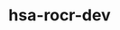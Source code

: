 ---
title: "hsa-rocr-dev"
layout: cache
categories: [package, develop]
meta: {"versions": ["5.4.3", "5.5.1", "5.6.1"], "compilers": ["gcc@=11.1.0", "gcc@=11.3.0", "gcc@=11.4.0"], "oss": ["ubuntu20.04", "ubuntu22.04"], "platforms": ["linux"], "targets": ["x86_64_v3"], "stacks": ["e4s", "gpu-tests", "ml-linux-x86_64-rocm", "root"], "num_specs": 102, "num_specs_by_stack": {"e4s": 48, "root": 102, "gpu-tests": 12, "ml-linux-x86_64-rocm": 43}}
spec_details: [{"hash": "j2uwrhwln7aqw7qp6oxm7pypd6wtidpa", "compiler": "gcc@=11.1.0", "versions": ["5.5.1"], "os": "ubuntu20.04", "platform": "linux", "target": "x86_64_v3", "variants": ["build_system=cmake", "build_type=Release", "generator=make", "+image", "~ipo", "patches=71e6851", "+shared"], "stacks": ["e4s", "root", "gpu-tests"], "size": "-", "tarball": "https://binaries.spack.io/develop/build_cache/linux-ubuntu20.04-x86_64_v3/gcc-11.1.0/hsa-rocr-dev-5.5.1/linux-ubuntu20.04-x86_64_v3-gcc-11.1.0-hsa-rocr-dev-5.5.1-j2uwrhwln7aqw7qp6oxm7pypd6wtidpa.spack"}, {"hash": "mxdwjuxxt725kaoreordqcgakfwy3p72", "compiler": "gcc@=11.1.0", "versions": ["5.5.1"], "os": "ubuntu20.04", "platform": "linux", "target": "x86_64_v3", "variants": ["build_system=cmake", "build_type=Release", "generator=make", "+image", "~ipo", "patches=71e6851", "+shared"], "stacks": ["e4s", "root"], "size": "-", "tarball": "https://binaries.spack.io/develop/build_cache/linux-ubuntu20.04-x86_64_v3/gcc-11.1.0/hsa-rocr-dev-5.5.1/linux-ubuntu20.04-x86_64_v3-gcc-11.1.0-hsa-rocr-dev-5.5.1-mxdwjuxxt725kaoreordqcgakfwy3p72.spack"}, {"hash": "jtk24hezxoptuwl3yvmh337bgcsrnwfj", "compiler": "gcc@=11.1.0", "versions": ["5.6.1"], "os": "ubuntu20.04", "platform": "linux", "target": "x86_64_v3", "variants": ["build_system=cmake", "build_type=Release", "generator=make", "+image", "~ipo", "+shared"], "stacks": ["root", "gpu-tests"], "size": "-", "tarball": "https://binaries.spack.io/develop/build_cache/linux-ubuntu20.04-x86_64_v3/gcc-11.1.0/hsa-rocr-dev-5.6.1/linux-ubuntu20.04-x86_64_v3-gcc-11.1.0-hsa-rocr-dev-5.6.1-jtk24hezxoptuwl3yvmh337bgcsrnwfj.spack"}, {"hash": "2afn3inruolhcpdc76j4sjxaax2wx6pc", "compiler": "gcc@=11.1.0", "versions": ["5.6.1"], "os": "ubuntu20.04", "platform": "linux", "target": "x86_64_v3", "variants": ["build_system=cmake", "build_type=Release", "generator=make", "+image", "~ipo", "+shared"], "stacks": ["root", "gpu-tests"], "size": "-", "tarball": "https://binaries.spack.io/develop/build_cache/linux-ubuntu20.04-x86_64_v3/gcc-11.1.0/hsa-rocr-dev-5.6.1/linux-ubuntu20.04-x86_64_v3-gcc-11.1.0-hsa-rocr-dev-5.6.1-2afn3inruolhcpdc76j4sjxaax2wx6pc.spack"}, {"hash": "2ezc537chg7izfnhbyewylvmi6lec7x3", "compiler": "gcc@=11.1.0", "versions": ["5.6.1"], "os": "ubuntu20.04", "platform": "linux", "target": "x86_64_v3", "variants": ["build_system=cmake", "build_type=Release", "generator=make", "+image", "~ipo", "+shared"], "stacks": ["root", "gpu-tests"], "size": "-", "tarball": "https://binaries.spack.io/develop/build_cache/linux-ubuntu20.04-x86_64_v3/gcc-11.1.0/hsa-rocr-dev-5.6.1/linux-ubuntu20.04-x86_64_v3-gcc-11.1.0-hsa-rocr-dev-5.6.1-2ezc537chg7izfnhbyewylvmi6lec7x3.spack"}, {"hash": "xsvjju4q4dirysymijm6lw5m5wrztun4", "compiler": "gcc@=11.1.0", "versions": ["5.6.1"], "os": "ubuntu20.04", "platform": "linux", "target": "x86_64_v3", "variants": ["build_system=cmake", "build_type=Release", "generator=make", "+image", "~ipo", "+shared"], "stacks": ["root", "gpu-tests"], "size": "-", "tarball": "https://binaries.spack.io/develop/build_cache/linux-ubuntu20.04-x86_64_v3/gcc-11.1.0/hsa-rocr-dev-5.6.1/linux-ubuntu20.04-x86_64_v3-gcc-11.1.0-hsa-rocr-dev-5.6.1-xsvjju4q4dirysymijm6lw5m5wrztun4.spack"}, {"hash": "ywfahvzs3ah453pywelxxjjbxtfvvcgq", "compiler": "gcc@=11.1.0", "versions": ["5.6.1"], "os": "ubuntu20.04", "platform": "linux", "target": "x86_64_v3", "variants": ["build_system=cmake", "build_type=Release", "generator=make", "+image", "~ipo", "patches=9267179", "+shared"], "stacks": ["root", "gpu-tests"], "size": "-", "tarball": "https://binaries.spack.io/develop/build_cache/linux-ubuntu20.04-x86_64_v3/gcc-11.1.0/hsa-rocr-dev-5.6.1/linux-ubuntu20.04-x86_64_v3-gcc-11.1.0-hsa-rocr-dev-5.6.1-ywfahvzs3ah453pywelxxjjbxtfvvcgq.spack"}, {"hash": "75rhl7lyhxblq7cme36jbkb63m5tl3ew", "compiler": "gcc@=11.1.0", "versions": ["5.6.1"], "os": "ubuntu20.04", "platform": "linux", "target": "x86_64_v3", "variants": ["build_system=cmake", "build_type=Release", "generator=make", "+image", "~ipo", "+shared"], "stacks": ["root", "gpu-tests"], "size": "-", "tarball": "https://binaries.spack.io/develop/build_cache/linux-ubuntu20.04-x86_64_v3/gcc-11.1.0/hsa-rocr-dev-5.6.1/linux-ubuntu20.04-x86_64_v3-gcc-11.1.0-hsa-rocr-dev-5.6.1-75rhl7lyhxblq7cme36jbkb63m5tl3ew.spack"}, {"hash": "zyxqkotbvo32wjnlreqehsq76njk27we", "compiler": "gcc@=11.1.0", "versions": ["5.4.3"], "os": "ubuntu20.04", "platform": "linux", "target": "x86_64_v3", "variants": ["build_system=cmake", "build_type=Release", "generator=make", "+image", "~ipo", "patches=71e6851", "+shared"], "stacks": ["e4s", "root"], "size": "-", "tarball": "https://binaries.spack.io/develop/build_cache/linux-ubuntu20.04-x86_64_v3/gcc-11.1.0/hsa-rocr-dev-5.4.3/linux-ubuntu20.04-x86_64_v3-gcc-11.1.0-hsa-rocr-dev-5.4.3-zyxqkotbvo32wjnlreqehsq76njk27we.spack"}, {"hash": "uqilkoxrhxn6r67qzlt4jqkquorebuyl", "compiler": "gcc@=11.1.0", "versions": ["5.6.1"], "os": "ubuntu20.04", "platform": "linux", "target": "x86_64_v3", "variants": ["build_system=cmake", "build_type=Release", "generator=make", "+image", "~ipo", "+shared"], "stacks": ["root", "gpu-tests"], "size": "-", "tarball": "https://binaries.spack.io/develop/build_cache/linux-ubuntu20.04-x86_64_v3/gcc-11.1.0/hsa-rocr-dev-5.6.1/linux-ubuntu20.04-x86_64_v3-gcc-11.1.0-hsa-rocr-dev-5.6.1-uqilkoxrhxn6r67qzlt4jqkquorebuyl.spack"}, {"hash": "5egqrwsegf2o3l44xcru6ivzon2kxhyj", "compiler": "gcc@=11.1.0", "versions": ["5.6.1"], "os": "ubuntu20.04", "platform": "linux", "target": "x86_64_v3", "variants": ["build_system=cmake", "build_type=Release", "generator=make", "+image", "~ipo", "+shared"], "stacks": ["root", "gpu-tests"], "size": "-", "tarball": "https://binaries.spack.io/develop/build_cache/linux-ubuntu20.04-x86_64_v3/gcc-11.1.0/hsa-rocr-dev-5.6.1/linux-ubuntu20.04-x86_64_v3-gcc-11.1.0-hsa-rocr-dev-5.6.1-5egqrwsegf2o3l44xcru6ivzon2kxhyj.spack"}, {"hash": "ict7zznnzjxnaxtgwt64hbzjlbhya56p", "compiler": "gcc@=11.1.0", "versions": ["5.6.1"], "os": "ubuntu20.04", "platform": "linux", "target": "x86_64_v3", "variants": ["build_system=cmake", "build_type=Release", "generator=make", "+image", "~ipo", "patches=9267179", "+shared"], "stacks": ["root", "gpu-tests"], "size": "-", "tarball": "https://binaries.spack.io/develop/build_cache/linux-ubuntu20.04-x86_64_v3/gcc-11.1.0/hsa-rocr-dev-5.6.1/linux-ubuntu20.04-x86_64_v3-gcc-11.1.0-hsa-rocr-dev-5.6.1-ict7zznnzjxnaxtgwt64hbzjlbhya56p.spack"}, {"hash": "f7daxhmoujryjwgzchvwb2cma77kldki", "compiler": "gcc@=11.1.0", "versions": ["5.6.1"], "os": "ubuntu20.04", "platform": "linux", "target": "x86_64_v3", "variants": ["build_system=cmake", "build_type=Release", "generator=make", "+image", "~ipo", "+shared"], "stacks": ["root", "gpu-tests"], "size": "-", "tarball": "https://binaries.spack.io/develop/build_cache/linux-ubuntu20.04-x86_64_v3/gcc-11.1.0/hsa-rocr-dev-5.6.1/linux-ubuntu20.04-x86_64_v3-gcc-11.1.0-hsa-rocr-dev-5.6.1-f7daxhmoujryjwgzchvwb2cma77kldki.spack"}, {"hash": "hxmyminfsuawazpbftuog7gmwr32iaea", "compiler": "gcc@=11.1.0", "versions": ["5.6.1"], "os": "ubuntu20.04", "platform": "linux", "target": "x86_64_v3", "variants": ["build_system=cmake", "build_type=Release", "generator=make", "+image", "~ipo", "patches=9267179", "+shared"], "stacks": ["root", "gpu-tests"], "size": "-", "tarball": "https://binaries.spack.io/develop/build_cache/linux-ubuntu20.04-x86_64_v3/gcc-11.1.0/hsa-rocr-dev-5.6.1/linux-ubuntu20.04-x86_64_v3-gcc-11.1.0-hsa-rocr-dev-5.6.1-hxmyminfsuawazpbftuog7gmwr32iaea.spack"}, {"hash": "k25jua7rnefiot6zjergtgckywg2zf4y", "compiler": "gcc@=11.4.0", "versions": ["5.6.1"], "os": "ubuntu20.04", "platform": "linux", "target": "x86_64_v3", "variants": ["build_system=cmake", "build_type=Release", "generator=make", "+image", "~ipo", "patches=9267179", "+shared"], "stacks": ["e4s", "root"], "size": "-", "tarball": "https://binaries.spack.io/develop/build_cache/linux-ubuntu20.04-x86_64_v3/gcc-11.4.0/hsa-rocr-dev-5.6.1/linux-ubuntu20.04-x86_64_v3-gcc-11.4.0-hsa-rocr-dev-5.6.1-k25jua7rnefiot6zjergtgckywg2zf4y.spack"}, {"hash": "7kgnwffjba52y4ybuqexfh3gwstk4qh2", "compiler": "gcc@=11.4.0", "versions": ["5.6.1"], "os": "ubuntu20.04", "platform": "linux", "target": "x86_64_v3", "variants": ["build_system=cmake", "build_type=Release", "generator=make", "+image", "~ipo", "+shared"], "stacks": ["e4s", "root"], "size": "-", "tarball": "https://binaries.spack.io/develop/build_cache/linux-ubuntu20.04-x86_64_v3/gcc-11.4.0/hsa-rocr-dev-5.6.1/linux-ubuntu20.04-x86_64_v3-gcc-11.4.0-hsa-rocr-dev-5.6.1-7kgnwffjba52y4ybuqexfh3gwstk4qh2.spack"}, {"hash": "letz5c7htpe5qhsdzlrmwtb55xf3utzq", "compiler": "gcc@=11.4.0", "versions": ["5.6.1"], "os": "ubuntu20.04", "platform": "linux", "target": "x86_64_v3", "variants": ["build_system=cmake", "build_type=Release", "generator=make", "+image", "~ipo", "patches=9267179", "+shared"], "stacks": ["e4s", "root"], "size": "-", "tarball": "https://binaries.spack.io/develop/build_cache/linux-ubuntu20.04-x86_64_v3/gcc-11.4.0/hsa-rocr-dev-5.6.1/linux-ubuntu20.04-x86_64_v3-gcc-11.4.0-hsa-rocr-dev-5.6.1-letz5c7htpe5qhsdzlrmwtb55xf3utzq.spack"}, {"hash": "55eslajbakoaw5muo2bjj6bbtvnngz3j", "compiler": "gcc@=11.4.0", "versions": ["5.6.1"], "os": "ubuntu20.04", "platform": "linux", "target": "x86_64_v3", "variants": ["build_system=cmake", "build_type=Release", "generator=make", "+image", "~ipo", "+shared"], "stacks": ["e4s", "root"], "size": "-", "tarball": "https://binaries.spack.io/develop/build_cache/linux-ubuntu20.04-x86_64_v3/gcc-11.4.0/hsa-rocr-dev-5.6.1/linux-ubuntu20.04-x86_64_v3-gcc-11.4.0-hsa-rocr-dev-5.6.1-55eslajbakoaw5muo2bjj6bbtvnngz3j.spack"}, {"hash": "kcyxysddzozarrmdpjwqsfsbdoe2nqcm", "compiler": "gcc@=11.4.0", "versions": ["5.6.1"], "os": "ubuntu20.04", "platform": "linux", "target": "x86_64_v3", "variants": ["build_system=cmake", "build_type=Release", "generator=make", "+image", "~ipo", "patches=9267179", "+shared"], "stacks": ["e4s", "root"], "size": "-", "tarball": "https://binaries.spack.io/develop/build_cache/linux-ubuntu20.04-x86_64_v3/gcc-11.4.0/hsa-rocr-dev-5.6.1/linux-ubuntu20.04-x86_64_v3-gcc-11.4.0-hsa-rocr-dev-5.6.1-kcyxysddzozarrmdpjwqsfsbdoe2nqcm.spack"}, {"hash": "fgky5gannp53fgru3pob4nrvxjilchqz", "compiler": "gcc@=11.4.0", "versions": ["5.6.1"], "os": "ubuntu20.04", "platform": "linux", "target": "x86_64_v3", "variants": ["build_system=cmake", "build_type=Release", "generator=make", "+image", "~ipo", "+shared"], "stacks": ["e4s", "root"], "size": "-", "tarball": "https://binaries.spack.io/develop/build_cache/linux-ubuntu20.04-x86_64_v3/gcc-11.4.0/hsa-rocr-dev-5.6.1/linux-ubuntu20.04-x86_64_v3-gcc-11.4.0-hsa-rocr-dev-5.6.1-fgky5gannp53fgru3pob4nrvxjilchqz.spack"}, {"hash": "pjbedw5npxlc4si6b6jr2n2ifqzmfbef", "compiler": "gcc@=11.4.0", "versions": ["5.6.1"], "os": "ubuntu20.04", "platform": "linux", "target": "x86_64_v3", "variants": ["build_system=cmake", "build_type=Release", "generator=make", "+image", "~ipo", "+shared"], "stacks": ["e4s", "root"], "size": "-", "tarball": "https://binaries.spack.io/develop/build_cache/linux-ubuntu20.04-x86_64_v3/gcc-11.4.0/hsa-rocr-dev-5.6.1/linux-ubuntu20.04-x86_64_v3-gcc-11.4.0-hsa-rocr-dev-5.6.1-pjbedw5npxlc4si6b6jr2n2ifqzmfbef.spack"}, {"hash": "4flh5lhssyi7hzwhjmjsyhcqbkfahch2", "compiler": "gcc@=11.4.0", "versions": ["5.6.1"], "os": "ubuntu20.04", "platform": "linux", "target": "x86_64_v3", "variants": ["build_system=cmake", "build_type=Release", "generator=make", "+image", "~ipo", "+shared"], "stacks": ["e4s", "root"], "size": "-", "tarball": "https://binaries.spack.io/develop/build_cache/linux-ubuntu20.04-x86_64_v3/gcc-11.4.0/hsa-rocr-dev-5.6.1/linux-ubuntu20.04-x86_64_v3-gcc-11.4.0-hsa-rocr-dev-5.6.1-4flh5lhssyi7hzwhjmjsyhcqbkfahch2.spack"}, {"hash": "zdkxnpsfsbtby65kkuwuqit6ghzrfgyl", "compiler": "gcc@=11.4.0", "versions": ["5.6.1"], "os": "ubuntu20.04", "platform": "linux", "target": "x86_64_v3", "variants": ["build_system=cmake", "build_type=Release", "generator=make", "+image", "~ipo", "+shared"], "stacks": ["e4s", "root"], "size": "-", "tarball": "https://binaries.spack.io/develop/build_cache/linux-ubuntu20.04-x86_64_v3/gcc-11.4.0/hsa-rocr-dev-5.6.1/linux-ubuntu20.04-x86_64_v3-gcc-11.4.0-hsa-rocr-dev-5.6.1-zdkxnpsfsbtby65kkuwuqit6ghzrfgyl.spack"}, {"hash": "xlk3he2wjgi2p47yy7ktmlzdshtjg7e2", "compiler": "gcc@=11.4.0", "versions": ["5.6.1"], "os": "ubuntu20.04", "platform": "linux", "target": "x86_64_v3", "variants": ["build_system=cmake", "build_type=Release", "generator=make", "+image", "~ipo", "+shared"], "stacks": ["e4s", "root"], "size": "-", "tarball": "https://binaries.spack.io/develop/build_cache/linux-ubuntu20.04-x86_64_v3/gcc-11.4.0/hsa-rocr-dev-5.6.1/linux-ubuntu20.04-x86_64_v3-gcc-11.4.0-hsa-rocr-dev-5.6.1-xlk3he2wjgi2p47yy7ktmlzdshtjg7e2.spack"}, {"hash": "2gjozxnp4iqbwtuctnhsptm5trfoxafl", "compiler": "gcc@=11.4.0", "versions": ["5.6.1"], "os": "ubuntu20.04", "platform": "linux", "target": "x86_64_v3", "variants": ["build_system=cmake", "build_type=Release", "generator=make", "+image", "~ipo", "+shared"], "stacks": ["e4s", "root"], "size": "-", "tarball": "https://binaries.spack.io/develop/build_cache/linux-ubuntu20.04-x86_64_v3/gcc-11.4.0/hsa-rocr-dev-5.6.1/linux-ubuntu20.04-x86_64_v3-gcc-11.4.0-hsa-rocr-dev-5.6.1-2gjozxnp4iqbwtuctnhsptm5trfoxafl.spack"}, {"hash": "jg5jldffpai23uyzpoxlyifqqnmzlxui", "compiler": "gcc@=11.4.0", "versions": ["5.6.1"], "os": "ubuntu20.04", "platform": "linux", "target": "x86_64_v3", "variants": ["build_system=cmake", "build_type=Release", "generator=make", "+image", "~ipo", "patches=9267179", "+shared"], "stacks": ["e4s", "root"], "size": "-", "tarball": "https://binaries.spack.io/develop/build_cache/linux-ubuntu20.04-x86_64_v3/gcc-11.4.0/hsa-rocr-dev-5.6.1/linux-ubuntu20.04-x86_64_v3-gcc-11.4.0-hsa-rocr-dev-5.6.1-jg5jldffpai23uyzpoxlyifqqnmzlxui.spack"}, {"hash": "jrj7hj6wbeo74gofcruacf3jng5peh2w", "compiler": "gcc@=11.4.0", "versions": ["5.6.1"], "os": "ubuntu20.04", "platform": "linux", "target": "x86_64_v3", "variants": ["build_system=cmake", "build_type=Release", "generator=make", "+image", "~ipo", "+shared"], "stacks": ["e4s", "root"], "size": "-", "tarball": "https://binaries.spack.io/develop/build_cache/linux-ubuntu20.04-x86_64_v3/gcc-11.4.0/hsa-rocr-dev-5.6.1/linux-ubuntu20.04-x86_64_v3-gcc-11.4.0-hsa-rocr-dev-5.6.1-jrj7hj6wbeo74gofcruacf3jng5peh2w.spack"}, {"hash": "wxe4z3emlxibaejoxdlvjkuxocymdznu", "compiler": "gcc@=11.4.0", "versions": ["5.6.1"], "os": "ubuntu20.04", "platform": "linux", "target": "x86_64_v3", "variants": ["build_system=cmake", "build_type=Release", "generator=make", "+image", "~ipo", "+shared"], "stacks": ["e4s", "root"], "size": "-", "tarball": "https://binaries.spack.io/develop/build_cache/linux-ubuntu20.04-x86_64_v3/gcc-11.4.0/hsa-rocr-dev-5.6.1/linux-ubuntu20.04-x86_64_v3-gcc-11.4.0-hsa-rocr-dev-5.6.1-wxe4z3emlxibaejoxdlvjkuxocymdznu.spack"}, {"hash": "rnke2jns2dvcz5rye5bv4wotydhovp5m", "compiler": "gcc@=11.4.0", "versions": ["5.6.1"], "os": "ubuntu20.04", "platform": "linux", "target": "x86_64_v3", "variants": ["build_system=cmake", "build_type=Release", "generator=make", "+image", "~ipo", "+shared"], "stacks": ["e4s", "root"], "size": "-", "tarball": "https://binaries.spack.io/develop/build_cache/linux-ubuntu20.04-x86_64_v3/gcc-11.4.0/hsa-rocr-dev-5.6.1/linux-ubuntu20.04-x86_64_v3-gcc-11.4.0-hsa-rocr-dev-5.6.1-rnke2jns2dvcz5rye5bv4wotydhovp5m.spack"}, {"hash": "wdtuyikga7apk2y6qnxdekwxhsfsoqpd", "compiler": "gcc@=11.4.0", "versions": ["5.6.1"], "os": "ubuntu20.04", "platform": "linux", "target": "x86_64_v3", "variants": ["build_system=cmake", "build_type=Release", "generator=make", "+image", "~ipo", "+shared"], "stacks": ["e4s", "root"], "size": "-", "tarball": "https://binaries.spack.io/develop/build_cache/linux-ubuntu20.04-x86_64_v3/gcc-11.4.0/hsa-rocr-dev-5.6.1/linux-ubuntu20.04-x86_64_v3-gcc-11.4.0-hsa-rocr-dev-5.6.1-wdtuyikga7apk2y6qnxdekwxhsfsoqpd.spack"}, {"hash": "i35p6wsqoj3uixfko2xbnekwehwn5hf7", "compiler": "gcc@=11.4.0", "versions": ["5.6.1"], "os": "ubuntu20.04", "platform": "linux", "target": "x86_64_v3", "variants": ["build_system=cmake", "build_type=Release", "generator=make", "+image", "~ipo", "patches=9267179", "+shared"], "stacks": ["e4s", "root"], "size": "-", "tarball": "https://binaries.spack.io/develop/build_cache/linux-ubuntu20.04-x86_64_v3/gcc-11.4.0/hsa-rocr-dev-5.6.1/linux-ubuntu20.04-x86_64_v3-gcc-11.4.0-hsa-rocr-dev-5.6.1-i35p6wsqoj3uixfko2xbnekwehwn5hf7.spack"}, {"hash": "fx3w6kazfeova4gglwrqwng3qgifm2ws", "compiler": "gcc@=11.4.0", "versions": ["5.6.1"], "os": "ubuntu20.04", "platform": "linux", "target": "x86_64_v3", "variants": ["build_system=cmake", "build_type=Release", "generator=make", "+image", "~ipo", "+shared"], "stacks": ["e4s", "root"], "size": "-", "tarball": "https://binaries.spack.io/develop/build_cache/linux-ubuntu20.04-x86_64_v3/gcc-11.4.0/hsa-rocr-dev-5.6.1/linux-ubuntu20.04-x86_64_v3-gcc-11.4.0-hsa-rocr-dev-5.6.1-fx3w6kazfeova4gglwrqwng3qgifm2ws.spack"}, {"hash": "tcjitxpygpayetkhk62ow6jvaoii5g7b", "compiler": "gcc@=11.4.0", "versions": ["5.6.1"], "os": "ubuntu20.04", "platform": "linux", "target": "x86_64_v3", "variants": ["build_system=cmake", "build_type=Release", "generator=make", "+image", "~ipo", "+shared"], "stacks": ["e4s", "root"], "size": "-", "tarball": "https://binaries.spack.io/develop/build_cache/linux-ubuntu20.04-x86_64_v3/gcc-11.4.0/hsa-rocr-dev-5.6.1/linux-ubuntu20.04-x86_64_v3-gcc-11.4.0-hsa-rocr-dev-5.6.1-tcjitxpygpayetkhk62ow6jvaoii5g7b.spack"}, {"hash": "dacw7fbwyz7r4ial3pf4prgi3zcvalhg", "compiler": "gcc@=11.4.0", "versions": ["5.6.1"], "os": "ubuntu20.04", "platform": "linux", "target": "x86_64_v3", "variants": ["build_system=cmake", "build_type=Release", "generator=make", "+image", "~ipo", "patches=9267179", "+shared"], "stacks": ["e4s", "root"], "size": "-", "tarball": "https://binaries.spack.io/develop/build_cache/linux-ubuntu20.04-x86_64_v3/gcc-11.4.0/hsa-rocr-dev-5.6.1/linux-ubuntu20.04-x86_64_v3-gcc-11.4.0-hsa-rocr-dev-5.6.1-dacw7fbwyz7r4ial3pf4prgi3zcvalhg.spack"}, {"hash": "nzxzfgukellryzumriyck7omqfu6p5ng", "compiler": "gcc@=11.4.0", "versions": ["5.6.1"], "os": "ubuntu20.04", "platform": "linux", "target": "x86_64_v3", "variants": ["build_system=cmake", "build_type=Release", "generator=make", "+image", "~ipo", "+shared"], "stacks": ["e4s", "root"], "size": "-", "tarball": "https://binaries.spack.io/develop/build_cache/linux-ubuntu20.04-x86_64_v3/gcc-11.4.0/hsa-rocr-dev-5.6.1/linux-ubuntu20.04-x86_64_v3-gcc-11.4.0-hsa-rocr-dev-5.6.1-nzxzfgukellryzumriyck7omqfu6p5ng.spack"}, {"hash": "uxnnt3flo2sgxnhygua7algqgqq4klcg", "compiler": "gcc@=11.4.0", "versions": ["5.6.1"], "os": "ubuntu20.04", "platform": "linux", "target": "x86_64_v3", "variants": ["build_system=cmake", "build_type=Release", "generator=make", "+image", "~ipo", "+shared"], "stacks": ["e4s", "root"], "size": "-", "tarball": "https://binaries.spack.io/develop/build_cache/linux-ubuntu20.04-x86_64_v3/gcc-11.4.0/hsa-rocr-dev-5.6.1/linux-ubuntu20.04-x86_64_v3-gcc-11.4.0-hsa-rocr-dev-5.6.1-uxnnt3flo2sgxnhygua7algqgqq4klcg.spack"}, {"hash": "yiphwerbm22r7csv65qg2yflmfgbgp4x", "compiler": "gcc@=11.4.0", "versions": ["5.4.3"], "os": "ubuntu20.04", "platform": "linux", "target": "x86_64_v3", "variants": ["build_system=cmake", "build_type=Release", "generator=make", "+image", "~ipo", "patches=71e6851", "+shared"], "stacks": ["e4s", "root"], "size": "-", "tarball": "https://binaries.spack.io/develop/build_cache/linux-ubuntu20.04-x86_64_v3/gcc-11.4.0/hsa-rocr-dev-5.4.3/linux-ubuntu20.04-x86_64_v3-gcc-11.4.0-hsa-rocr-dev-5.4.3-yiphwerbm22r7csv65qg2yflmfgbgp4x.spack"}, {"hash": "bbe74bm6nygapkovzat37zhymyi4nnw7", "compiler": "gcc@=11.4.0", "versions": ["5.4.3"], "os": "ubuntu20.04", "platform": "linux", "target": "x86_64_v3", "variants": ["build_system=cmake", "build_type=Release", "generator=make", "+image", "~ipo", "patches=71e6851", "+shared"], "stacks": ["e4s", "root"], "size": "-", "tarball": "https://binaries.spack.io/develop/build_cache/linux-ubuntu20.04-x86_64_v3/gcc-11.4.0/hsa-rocr-dev-5.4.3/linux-ubuntu20.04-x86_64_v3-gcc-11.4.0-hsa-rocr-dev-5.4.3-bbe74bm6nygapkovzat37zhymyi4nnw7.spack"}, {"hash": "njaqgiscnkntkdpzolhghrc3llvp7dyh", "compiler": "gcc@=11.4.0", "versions": ["5.4.3"], "os": "ubuntu20.04", "platform": "linux", "target": "x86_64_v3", "variants": ["build_system=cmake", "build_type=Release", "generator=make", "+image", "~ipo", "patches=9267179", "+shared"], "stacks": ["e4s", "root"], "size": "-", "tarball": "https://binaries.spack.io/develop/build_cache/linux-ubuntu20.04-x86_64_v3/gcc-11.4.0/hsa-rocr-dev-5.4.3/linux-ubuntu20.04-x86_64_v3-gcc-11.4.0-hsa-rocr-dev-5.4.3-njaqgiscnkntkdpzolhghrc3llvp7dyh.spack"}, {"hash": "ekdo53oznrxzstnjl3ztilokszn22l5s", "compiler": "gcc@=11.4.0", "versions": ["5.4.3"], "os": "ubuntu20.04", "platform": "linux", "target": "x86_64_v3", "variants": ["build_system=cmake", "build_type=Release", "generator=make", "+image", "~ipo", "patches=71e6851", "+shared"], "stacks": ["e4s", "root"], "size": "-", "tarball": "https://binaries.spack.io/develop/build_cache/linux-ubuntu20.04-x86_64_v3/gcc-11.4.0/hsa-rocr-dev-5.4.3/linux-ubuntu20.04-x86_64_v3-gcc-11.4.0-hsa-rocr-dev-5.4.3-ekdo53oznrxzstnjl3ztilokszn22l5s.spack"}, {"hash": "wqvcqt25zm3l5cm4u2jivbdp62ddkrgg", "compiler": "gcc@=11.4.0", "versions": ["5.4.3"], "os": "ubuntu20.04", "platform": "linux", "target": "x86_64_v3", "variants": ["build_system=cmake", "build_type=Release", "generator=make", "+image", "~ipo", "patches=71e6851", "+shared"], "stacks": ["e4s", "root"], "size": "-", "tarball": "https://binaries.spack.io/develop/build_cache/linux-ubuntu20.04-x86_64_v3/gcc-11.4.0/hsa-rocr-dev-5.4.3/linux-ubuntu20.04-x86_64_v3-gcc-11.4.0-hsa-rocr-dev-5.4.3-wqvcqt25zm3l5cm4u2jivbdp62ddkrgg.spack"}, {"hash": "nvaeeq3qre7irowsb5rgmvt2xvjabitg", "compiler": "gcc@=11.4.0", "versions": ["5.4.3"], "os": "ubuntu20.04", "platform": "linux", "target": "x86_64_v3", "variants": ["build_system=cmake", "build_type=Release", "generator=make", "+image", "~ipo", "patches=71e6851", "+shared"], "stacks": ["e4s", "root"], "size": "-", "tarball": "https://binaries.spack.io/develop/build_cache/linux-ubuntu20.04-x86_64_v3/gcc-11.4.0/hsa-rocr-dev-5.4.3/linux-ubuntu20.04-x86_64_v3-gcc-11.4.0-hsa-rocr-dev-5.4.3-nvaeeq3qre7irowsb5rgmvt2xvjabitg.spack"}, {"hash": "h2gzmjgqwow6mta5wrsghu5cyugtciom", "compiler": "gcc@=11.4.0", "versions": ["5.4.3"], "os": "ubuntu20.04", "platform": "linux", "target": "x86_64_v3", "variants": ["build_system=cmake", "build_type=Release", "generator=make", "+image", "~ipo", "patches=9267179", "+shared"], "stacks": ["e4s", "root"], "size": "-", "tarball": "https://binaries.spack.io/develop/build_cache/linux-ubuntu20.04-x86_64_v3/gcc-11.4.0/hsa-rocr-dev-5.4.3/linux-ubuntu20.04-x86_64_v3-gcc-11.4.0-hsa-rocr-dev-5.4.3-h2gzmjgqwow6mta5wrsghu5cyugtciom.spack"}, {"hash": "y3n4fpbxdfcphs7yva6wjwkqnwbvyyyp", "compiler": "gcc@=11.4.0", "versions": ["5.4.3"], "os": "ubuntu20.04", "platform": "linux", "target": "x86_64_v3", "variants": ["build_system=cmake", "build_type=Release", "generator=make", "+image", "~ipo", "patches=71e6851", "+shared"], "stacks": ["e4s", "root"], "size": "-", "tarball": "https://binaries.spack.io/develop/build_cache/linux-ubuntu20.04-x86_64_v3/gcc-11.4.0/hsa-rocr-dev-5.4.3/linux-ubuntu20.04-x86_64_v3-gcc-11.4.0-hsa-rocr-dev-5.4.3-y3n4fpbxdfcphs7yva6wjwkqnwbvyyyp.spack"}, {"hash": "6ysbyqtcdpmhngedgagbccowovwffydx", "compiler": "gcc@=11.4.0", "versions": ["5.4.3"], "os": "ubuntu20.04", "platform": "linux", "target": "x86_64_v3", "variants": ["build_system=cmake", "build_type=Release", "generator=make", "+image", "~ipo", "patches=71e6851", "+shared"], "stacks": ["e4s", "root"], "size": "-", "tarball": "https://binaries.spack.io/develop/build_cache/linux-ubuntu20.04-x86_64_v3/gcc-11.4.0/hsa-rocr-dev-5.4.3/linux-ubuntu20.04-x86_64_v3-gcc-11.4.0-hsa-rocr-dev-5.4.3-6ysbyqtcdpmhngedgagbccowovwffydx.spack"}, {"hash": "vp7adadxjcbw4xc4bwuer7gei6m7osop", "compiler": "gcc@=11.4.0", "versions": ["5.5.1"], "os": "ubuntu20.04", "platform": "linux", "target": "x86_64_v3", "variants": ["build_system=cmake", "build_type=Release", "generator=make", "+image", "~ipo", "patches=71e6851", "+shared"], "stacks": ["e4s", "root"], "size": "-", "tarball": "https://binaries.spack.io/develop/build_cache/linux-ubuntu20.04-x86_64_v3/gcc-11.4.0/hsa-rocr-dev-5.5.1/linux-ubuntu20.04-x86_64_v3-gcc-11.4.0-hsa-rocr-dev-5.5.1-vp7adadxjcbw4xc4bwuer7gei6m7osop.spack"}, {"hash": "y4ubzzrnywvuvwzhxdljwbw64dihych6", "compiler": "gcc@=11.4.0", "versions": ["5.4.3"], "os": "ubuntu20.04", "platform": "linux", "target": "x86_64_v3", "variants": ["build_system=cmake", "build_type=Release", "generator=make", "+image", "~ipo", "patches=9267179", "+shared"], "stacks": ["e4s", "root"], "size": "-", "tarball": "https://binaries.spack.io/develop/build_cache/linux-ubuntu20.04-x86_64_v3/gcc-11.4.0/hsa-rocr-dev-5.4.3/linux-ubuntu20.04-x86_64_v3-gcc-11.4.0-hsa-rocr-dev-5.4.3-y4ubzzrnywvuvwzhxdljwbw64dihych6.spack"}, {"hash": "gyu6jpfbmc7da6zmgcymijtxrv3gtfct", "compiler": "gcc@=11.4.0", "versions": ["5.4.3"], "os": "ubuntu20.04", "platform": "linux", "target": "x86_64_v3", "variants": ["build_system=cmake", "build_type=Release", "generator=make", "+image", "~ipo", "patches=71e6851", "+shared"], "stacks": ["e4s", "root"], "size": "-", "tarball": "https://binaries.spack.io/develop/build_cache/linux-ubuntu20.04-x86_64_v3/gcc-11.4.0/hsa-rocr-dev-5.4.3/linux-ubuntu20.04-x86_64_v3-gcc-11.4.0-hsa-rocr-dev-5.4.3-gyu6jpfbmc7da6zmgcymijtxrv3gtfct.spack"}, {"hash": "2tle3espjjsdiy4nhv2menpwbmow3tfw", "compiler": "gcc@=11.4.0", "versions": ["5.5.1"], "os": "ubuntu20.04", "platform": "linux", "target": "x86_64_v3", "variants": ["build_system=cmake", "build_type=Release", "generator=make", "+image", "~ipo", "patches=71e6851", "+shared"], "stacks": ["e4s", "root"], "size": "-", "tarball": "https://binaries.spack.io/develop/build_cache/linux-ubuntu20.04-x86_64_v3/gcc-11.4.0/hsa-rocr-dev-5.5.1/linux-ubuntu20.04-x86_64_v3-gcc-11.4.0-hsa-rocr-dev-5.5.1-2tle3espjjsdiy4nhv2menpwbmow3tfw.spack"}, {"hash": "jnmva4acstyvpc3iuvh4gvqkfxqkm6df", "compiler": "gcc@=11.4.0", "versions": ["5.5.1"], "os": "ubuntu20.04", "platform": "linux", "target": "x86_64_v3", "variants": ["build_system=cmake", "build_type=Release", "generator=make", "+image", "~ipo", "patches=9267179", "+shared"], "stacks": ["e4s", "root"], "size": "-", "tarball": "https://binaries.spack.io/develop/build_cache/linux-ubuntu20.04-x86_64_v3/gcc-11.4.0/hsa-rocr-dev-5.5.1/linux-ubuntu20.04-x86_64_v3-gcc-11.4.0-hsa-rocr-dev-5.5.1-jnmva4acstyvpc3iuvh4gvqkfxqkm6df.spack"}, {"hash": "xlqjrptcqjoexp36q6ffo7gkqojefh5c", "compiler": "gcc@=11.4.0", "versions": ["5.5.1"], "os": "ubuntu20.04", "platform": "linux", "target": "x86_64_v3", "variants": ["build_system=cmake", "build_type=Release", "generator=make", "+image", "~ipo", "patches=71e6851", "+shared"], "stacks": ["e4s", "root"], "size": "-", "tarball": "https://binaries.spack.io/develop/build_cache/linux-ubuntu20.04-x86_64_v3/gcc-11.4.0/hsa-rocr-dev-5.5.1/linux-ubuntu20.04-x86_64_v3-gcc-11.4.0-hsa-rocr-dev-5.5.1-xlqjrptcqjoexp36q6ffo7gkqojefh5c.spack"}, {"hash": "4dtuunjjwze6nosram6xsrz4vtaaye4e", "compiler": "gcc@=11.4.0", "versions": ["5.5.1"], "os": "ubuntu20.04", "platform": "linux", "target": "x86_64_v3", "variants": ["build_system=cmake", "build_type=Release", "generator=make", "+image", "~ipo", "patches=9267179", "+shared"], "stacks": ["e4s", "root"], "size": "-", "tarball": "https://binaries.spack.io/develop/build_cache/linux-ubuntu20.04-x86_64_v3/gcc-11.4.0/hsa-rocr-dev-5.5.1/linux-ubuntu20.04-x86_64_v3-gcc-11.4.0-hsa-rocr-dev-5.5.1-4dtuunjjwze6nosram6xsrz4vtaaye4e.spack"}, {"hash": "7cxj6fvcj6tsvmik4q6pduf3rrc37nrk", "compiler": "gcc@=11.4.0", "versions": ["5.5.1"], "os": "ubuntu20.04", "platform": "linux", "target": "x86_64_v3", "variants": ["build_system=cmake", "build_type=Release", "generator=make", "+image", "~ipo", "patches=71e6851", "+shared"], "stacks": ["e4s", "root"], "size": "-", "tarball": "https://binaries.spack.io/develop/build_cache/linux-ubuntu20.04-x86_64_v3/gcc-11.4.0/hsa-rocr-dev-5.5.1/linux-ubuntu20.04-x86_64_v3-gcc-11.4.0-hsa-rocr-dev-5.5.1-7cxj6fvcj6tsvmik4q6pduf3rrc37nrk.spack"}, {"hash": "naaj7xodlrjarh3e3vb24a7ejycrwz7n", "compiler": "gcc@=11.4.0", "versions": ["5.5.1"], "os": "ubuntu20.04", "platform": "linux", "target": "x86_64_v3", "variants": ["build_system=cmake", "build_type=Release", "generator=make", "+image", "~ipo", "patches=71e6851", "+shared"], "stacks": ["e4s", "root"], "size": "-", "tarball": "https://binaries.spack.io/develop/build_cache/linux-ubuntu20.04-x86_64_v3/gcc-11.4.0/hsa-rocr-dev-5.5.1/linux-ubuntu20.04-x86_64_v3-gcc-11.4.0-hsa-rocr-dev-5.5.1-naaj7xodlrjarh3e3vb24a7ejycrwz7n.spack"}, {"hash": "24wj6cyexp4dap57bcvotzb4mkegn2yq", "compiler": "gcc@=11.4.0", "versions": ["5.5.1"], "os": "ubuntu20.04", "platform": "linux", "target": "x86_64_v3", "variants": ["build_system=cmake", "build_type=Release", "generator=make", "+image", "~ipo", "patches=71e6851", "+shared"], "stacks": ["e4s", "root"], "size": "-", "tarball": "https://binaries.spack.io/develop/build_cache/linux-ubuntu20.04-x86_64_v3/gcc-11.4.0/hsa-rocr-dev-5.5.1/linux-ubuntu20.04-x86_64_v3-gcc-11.4.0-hsa-rocr-dev-5.5.1-24wj6cyexp4dap57bcvotzb4mkegn2yq.spack"}, {"hash": "phx7oy2zms2gxkgxaala4bibuj55qvcs", "compiler": "gcc@=11.4.0", "versions": ["5.5.1"], "os": "ubuntu20.04", "platform": "linux", "target": "x86_64_v3", "variants": ["build_system=cmake", "build_type=Release", "generator=make", "+image", "~ipo", "patches=9267179", "+shared"], "stacks": ["e4s", "root"], "size": "-", "tarball": "https://binaries.spack.io/develop/build_cache/linux-ubuntu20.04-x86_64_v3/gcc-11.4.0/hsa-rocr-dev-5.5.1/linux-ubuntu20.04-x86_64_v3-gcc-11.4.0-hsa-rocr-dev-5.5.1-phx7oy2zms2gxkgxaala4bibuj55qvcs.spack"}, {"hash": "3le5qsa4js7x3bcaclsfawioj3lezexe", "compiler": "gcc@=11.4.0", "versions": ["5.5.1"], "os": "ubuntu20.04", "platform": "linux", "target": "x86_64_v3", "variants": ["build_system=cmake", "build_type=Release", "generator=make", "+image", "~ipo", "patches=71e6851", "+shared"], "stacks": ["e4s", "root"], "size": "-", "tarball": "https://binaries.spack.io/develop/build_cache/linux-ubuntu20.04-x86_64_v3/gcc-11.4.0/hsa-rocr-dev-5.5.1/linux-ubuntu20.04-x86_64_v3-gcc-11.4.0-hsa-rocr-dev-5.5.1-3le5qsa4js7x3bcaclsfawioj3lezexe.spack"}, {"hash": "ofnz5dwp62graejycelmyczzzcwtkutm", "compiler": "gcc@=11.4.0", "versions": ["5.5.1"], "os": "ubuntu20.04", "platform": "linux", "target": "x86_64_v3", "variants": ["build_system=cmake", "build_type=Release", "generator=make", "+image", "~ipo", "patches=71e6851", "+shared"], "stacks": ["e4s", "root"], "size": "-", "tarball": "https://binaries.spack.io/develop/build_cache/linux-ubuntu20.04-x86_64_v3/gcc-11.4.0/hsa-rocr-dev-5.5.1/linux-ubuntu20.04-x86_64_v3-gcc-11.4.0-hsa-rocr-dev-5.5.1-ofnz5dwp62graejycelmyczzzcwtkutm.spack"}, {"hash": "tfsj6wsm26isap3dut43k6lvmispfj3h", "compiler": "gcc@=11.4.0", "versions": ["5.5.1"], "os": "ubuntu20.04", "platform": "linux", "target": "x86_64_v3", "variants": ["build_system=cmake", "build_type=Release", "generator=make", "+image", "~ipo", "patches=71e6851", "+shared"], "stacks": ["e4s", "root"], "size": "-", "tarball": "https://binaries.spack.io/develop/build_cache/linux-ubuntu20.04-x86_64_v3/gcc-11.4.0/hsa-rocr-dev-5.5.1/linux-ubuntu20.04-x86_64_v3-gcc-11.4.0-hsa-rocr-dev-5.5.1-tfsj6wsm26isap3dut43k6lvmispfj3h.spack"}, {"hash": "t7szpex5gejlowxrx265of53c3miznxx", "compiler": "gcc@=11.3.0", "versions": ["5.6.1"], "os": "ubuntu22.04", "platform": "linux", "target": "x86_64_v3", "variants": ["build_system=cmake", "build_type=Release", "generator=make", "+image", "~ipo", "patches=9267179", "+shared"], "stacks": ["root", "ml-linux-x86_64-rocm"], "size": "-", "tarball": "https://binaries.spack.io/develop/build_cache/linux-ubuntu22.04-x86_64_v3/gcc-11.3.0/hsa-rocr-dev-5.6.1/linux-ubuntu22.04-x86_64_v3-gcc-11.3.0-hsa-rocr-dev-5.6.1-t7szpex5gejlowxrx265of53c3miznxx.spack"}, {"hash": "ihnsnm3nv2lhhxaixqkqujqh4u6qsth2", "compiler": "gcc@=11.3.0", "versions": ["5.6.1"], "os": "ubuntu22.04", "platform": "linux", "target": "x86_64_v3", "variants": ["build_system=cmake", "build_type=Release", "generator=make", "+image", "~ipo", "+shared"], "stacks": ["root", "ml-linux-x86_64-rocm"], "size": "-", "tarball": "https://binaries.spack.io/develop/build_cache/linux-ubuntu22.04-x86_64_v3/gcc-11.3.0/hsa-rocr-dev-5.6.1/linux-ubuntu22.04-x86_64_v3-gcc-11.3.0-hsa-rocr-dev-5.6.1-ihnsnm3nv2lhhxaixqkqujqh4u6qsth2.spack"}, {"hash": "4vwnmmsudhosvmhhxif7dylifw2xomff", "compiler": "gcc@=11.3.0", "versions": ["5.6.1"], "os": "ubuntu22.04", "platform": "linux", "target": "x86_64_v3", "variants": ["build_system=cmake", "build_type=Release", "generator=make", "+image", "~ipo", "patches=9267179", "+shared"], "stacks": ["root", "ml-linux-x86_64-rocm"], "size": "-", "tarball": "https://binaries.spack.io/develop/build_cache/linux-ubuntu22.04-x86_64_v3/gcc-11.3.0/hsa-rocr-dev-5.6.1/linux-ubuntu22.04-x86_64_v3-gcc-11.3.0-hsa-rocr-dev-5.6.1-4vwnmmsudhosvmhhxif7dylifw2xomff.spack"}, {"hash": "pfn4nno5yoe7ybbbk6qshi6bzodg7iqa", "compiler": "gcc@=11.3.0", "versions": ["5.6.1"], "os": "ubuntu22.04", "platform": "linux", "target": "x86_64_v3", "variants": ["build_system=cmake", "build_type=Release", "generator=make", "+image", "~ipo", "+shared"], "stacks": ["root", "ml-linux-x86_64-rocm"], "size": "-", "tarball": "https://binaries.spack.io/develop/build_cache/linux-ubuntu22.04-x86_64_v3/gcc-11.3.0/hsa-rocr-dev-5.6.1/linux-ubuntu22.04-x86_64_v3-gcc-11.3.0-hsa-rocr-dev-5.6.1-pfn4nno5yoe7ybbbk6qshi6bzodg7iqa.spack"}, {"hash": "ubbl2jns2tst2pue2k36mm4lw2f7owlr", "compiler": "gcc@=11.3.0", "versions": ["5.6.1"], "os": "ubuntu22.04", "platform": "linux", "target": "x86_64_v3", "variants": ["build_system=cmake", "build_type=Release", "generator=make", "+image", "~ipo", "patches=9267179", "+shared"], "stacks": ["root", "ml-linux-x86_64-rocm"], "size": "-", "tarball": "https://binaries.spack.io/develop/build_cache/linux-ubuntu22.04-x86_64_v3/gcc-11.3.0/hsa-rocr-dev-5.6.1/linux-ubuntu22.04-x86_64_v3-gcc-11.3.0-hsa-rocr-dev-5.6.1-ubbl2jns2tst2pue2k36mm4lw2f7owlr.spack"}, {"hash": "rneva6fskejfehsukbhb6nnreem65el6", "compiler": "gcc@=11.3.0", "versions": ["5.6.1"], "os": "ubuntu22.04", "platform": "linux", "target": "x86_64_v3", "variants": ["build_system=cmake", "build_type=Release", "generator=make", "+image", "~ipo", "+shared"], "stacks": ["root", "ml-linux-x86_64-rocm"], "size": "-", "tarball": "https://binaries.spack.io/develop/build_cache/linux-ubuntu22.04-x86_64_v3/gcc-11.3.0/hsa-rocr-dev-5.6.1/linux-ubuntu22.04-x86_64_v3-gcc-11.3.0-hsa-rocr-dev-5.6.1-rneva6fskejfehsukbhb6nnreem65el6.spack"}, {"hash": "envlh5jptstnzjvlpajxdsieoytzidiv", "compiler": "gcc@=11.3.0", "versions": ["5.6.1"], "os": "ubuntu22.04", "platform": "linux", "target": "x86_64_v3", "variants": ["build_system=cmake", "build_type=Release", "generator=make", "+image", "~ipo", "+shared"], "stacks": ["root", "ml-linux-x86_64-rocm"], "size": "-", "tarball": "https://binaries.spack.io/develop/build_cache/linux-ubuntu22.04-x86_64_v3/gcc-11.3.0/hsa-rocr-dev-5.6.1/linux-ubuntu22.04-x86_64_v3-gcc-11.3.0-hsa-rocr-dev-5.6.1-envlh5jptstnzjvlpajxdsieoytzidiv.spack"}, {"hash": "hwk2the2smh36vim2slouqeaxo3igjrc", "compiler": "gcc@=11.3.0", "versions": ["5.6.1"], "os": "ubuntu22.04", "platform": "linux", "target": "x86_64_v3", "variants": ["build_system=cmake", "build_type=Release", "generator=make", "+image", "~ipo", "+shared"], "stacks": ["root", "ml-linux-x86_64-rocm"], "size": "-", "tarball": "https://binaries.spack.io/develop/build_cache/linux-ubuntu22.04-x86_64_v3/gcc-11.3.0/hsa-rocr-dev-5.6.1/linux-ubuntu22.04-x86_64_v3-gcc-11.3.0-hsa-rocr-dev-5.6.1-hwk2the2smh36vim2slouqeaxo3igjrc.spack"}, {"hash": "urmecj64ww3eaaikilxhc7tkbkva6kjc", "compiler": "gcc@=11.3.0", "versions": ["5.5.1"], "os": "ubuntu22.04", "platform": "linux", "target": "x86_64_v3", "variants": ["build_system=cmake", "build_type=Release", "generator=make", "+image", "~ipo", "patches=71e6851", "+shared"], "stacks": ["root", "ml-linux-x86_64-rocm"], "size": "-", "tarball": "https://binaries.spack.io/develop/build_cache/linux-ubuntu22.04-x86_64_v3/gcc-11.3.0/hsa-rocr-dev-5.5.1/linux-ubuntu22.04-x86_64_v3-gcc-11.3.0-hsa-rocr-dev-5.5.1-urmecj64ww3eaaikilxhc7tkbkva6kjc.spack"}, {"hash": "xtnrewoxnysx2qfd4rwvax6g5k2xcq7l", "compiler": "gcc@=11.3.0", "versions": ["5.6.1"], "os": "ubuntu22.04", "platform": "linux", "target": "x86_64_v3", "variants": ["build_system=cmake", "build_type=Release", "generator=make", "+image", "~ipo", "patches=9267179", "+shared"], "stacks": ["root", "ml-linux-x86_64-rocm"], "size": "-", "tarball": "https://binaries.spack.io/develop/build_cache/linux-ubuntu22.04-x86_64_v3/gcc-11.3.0/hsa-rocr-dev-5.6.1/linux-ubuntu22.04-x86_64_v3-gcc-11.3.0-hsa-rocr-dev-5.6.1-xtnrewoxnysx2qfd4rwvax6g5k2xcq7l.spack"}, {"hash": "mmkfd5ggvnma5is4a2ndyrlaodkitoup", "compiler": "gcc@=11.3.0", "versions": ["5.6.1"], "os": "ubuntu22.04", "platform": "linux", "target": "x86_64_v3", "variants": ["build_system=cmake", "build_type=Release", "generator=make", "+image", "~ipo", "+shared"], "stacks": ["root", "ml-linux-x86_64-rocm"], "size": "-", "tarball": "https://binaries.spack.io/develop/build_cache/linux-ubuntu22.04-x86_64_v3/gcc-11.3.0/hsa-rocr-dev-5.6.1/linux-ubuntu22.04-x86_64_v3-gcc-11.3.0-hsa-rocr-dev-5.6.1-mmkfd5ggvnma5is4a2ndyrlaodkitoup.spack"}, {"hash": "dxhltv7cd6nohl5mubwtrh63dezvu7bv", "compiler": "gcc@=11.3.0", "versions": ["5.6.1"], "os": "ubuntu22.04", "platform": "linux", "target": "x86_64_v3", "variants": ["build_system=cmake", "build_type=Release", "generator=make", "+image", "~ipo", "+shared"], "stacks": ["root", "ml-linux-x86_64-rocm"], "size": "-", "tarball": "https://binaries.spack.io/develop/build_cache/linux-ubuntu22.04-x86_64_v3/gcc-11.3.0/hsa-rocr-dev-5.6.1/linux-ubuntu22.04-x86_64_v3-gcc-11.3.0-hsa-rocr-dev-5.6.1-dxhltv7cd6nohl5mubwtrh63dezvu7bv.spack"}, {"hash": "amaiou6kf3zafhhh2ojvuwifo5kexdea", "compiler": "gcc@=11.3.0", "versions": ["5.5.1"], "os": "ubuntu22.04", "platform": "linux", "target": "x86_64_v3", "variants": ["build_system=cmake", "build_type=Release", "generator=make", "+image", "~ipo", "patches=71e6851", "+shared"], "stacks": ["root", "ml-linux-x86_64-rocm"], "size": "-", "tarball": "https://binaries.spack.io/develop/build_cache/linux-ubuntu22.04-x86_64_v3/gcc-11.3.0/hsa-rocr-dev-5.5.1/linux-ubuntu22.04-x86_64_v3-gcc-11.3.0-hsa-rocr-dev-5.5.1-amaiou6kf3zafhhh2ojvuwifo5kexdea.spack"}, {"hash": "dpj5airmmxzdbfakjvaclukshmu5cs32", "compiler": "gcc@=11.3.0", "versions": ["5.6.1"], "os": "ubuntu22.04", "platform": "linux", "target": "x86_64_v3", "variants": ["build_system=cmake", "build_type=Release", "generator=make", "+image", "~ipo", "patches=9267179", "+shared"], "stacks": ["root", "ml-linux-x86_64-rocm"], "size": "-", "tarball": "https://binaries.spack.io/develop/build_cache/linux-ubuntu22.04-x86_64_v3/gcc-11.3.0/hsa-rocr-dev-5.6.1/linux-ubuntu22.04-x86_64_v3-gcc-11.3.0-hsa-rocr-dev-5.6.1-dpj5airmmxzdbfakjvaclukshmu5cs32.spack"}, {"hash": "n6ix23herpd6nlinco7ufbrkilna5orm", "compiler": "gcc@=11.3.0", "versions": ["5.6.1"], "os": "ubuntu22.04", "platform": "linux", "target": "x86_64_v3", "variants": ["build_system=cmake", "build_type=Release", "generator=make", "+image", "~ipo", "+shared"], "stacks": ["root", "ml-linux-x86_64-rocm"], "size": "-", "tarball": "https://binaries.spack.io/develop/build_cache/linux-ubuntu22.04-x86_64_v3/gcc-11.3.0/hsa-rocr-dev-5.6.1/linux-ubuntu22.04-x86_64_v3-gcc-11.3.0-hsa-rocr-dev-5.6.1-n6ix23herpd6nlinco7ufbrkilna5orm.spack"}, {"hash": "ui7xgrdzoulr5ge3evm675cblz7fhi4m", "compiler": "gcc@=11.3.0", "versions": ["5.6.1"], "os": "ubuntu22.04", "platform": "linux", "target": "x86_64_v3", "variants": ["build_system=cmake", "build_type=Release", "generator=make", "+image", "~ipo", "patches=9267179", "+shared"], "stacks": ["root", "ml-linux-x86_64-rocm"], "size": "-", "tarball": "https://binaries.spack.io/develop/build_cache/linux-ubuntu22.04-x86_64_v3/gcc-11.3.0/hsa-rocr-dev-5.6.1/linux-ubuntu22.04-x86_64_v3-gcc-11.3.0-hsa-rocr-dev-5.6.1-ui7xgrdzoulr5ge3evm675cblz7fhi4m.spack"}, {"hash": "6acvhyvkp2asai3qzbo3wkir42ryarcn", "compiler": "gcc@=11.3.0", "versions": ["5.6.1"], "os": "ubuntu22.04", "platform": "linux", "target": "x86_64_v3", "variants": ["build_system=cmake", "build_type=Release", "generator=make", "+image", "~ipo", "patches=9267179", "+shared"], "stacks": ["root", "ml-linux-x86_64-rocm"], "size": "-", "tarball": "https://binaries.spack.io/develop/build_cache/linux-ubuntu22.04-x86_64_v3/gcc-11.3.0/hsa-rocr-dev-5.6.1/linux-ubuntu22.04-x86_64_v3-gcc-11.3.0-hsa-rocr-dev-5.6.1-6acvhyvkp2asai3qzbo3wkir42ryarcn.spack"}, {"hash": "5t5xc4ombbwn3ryim2n3wzzvaeokicc2", "compiler": "gcc@=11.3.0", "versions": ["5.5.1"], "os": "ubuntu22.04", "platform": "linux", "target": "x86_64_v3", "variants": ["build_system=cmake", "build_type=Release", "generator=make", "+image", "~ipo", "patches=71e6851", "+shared"], "stacks": ["root", "ml-linux-x86_64-rocm"], "size": "-", "tarball": "https://binaries.spack.io/develop/build_cache/linux-ubuntu22.04-x86_64_v3/gcc-11.3.0/hsa-rocr-dev-5.5.1/linux-ubuntu22.04-x86_64_v3-gcc-11.3.0-hsa-rocr-dev-5.5.1-5t5xc4ombbwn3ryim2n3wzzvaeokicc2.spack"}, {"hash": "4vaocy66p6x6p6ihebx665jt5g6wpz7v", "compiler": "gcc@=11.3.0", "versions": ["5.6.1"], "os": "ubuntu22.04", "platform": "linux", "target": "x86_64_v3", "variants": ["build_system=cmake", "build_type=Release", "generator=make", "+image", "~ipo", "+shared"], "stacks": ["root", "ml-linux-x86_64-rocm"], "size": "-", "tarball": "https://binaries.spack.io/develop/build_cache/linux-ubuntu22.04-x86_64_v3/gcc-11.3.0/hsa-rocr-dev-5.6.1/linux-ubuntu22.04-x86_64_v3-gcc-11.3.0-hsa-rocr-dev-5.6.1-4vaocy66p6x6p6ihebx665jt5g6wpz7v.spack"}, {"hash": "2xkotsagxijo67tvnkrtzudwngidc6mj", "compiler": "gcc@=11.3.0", "versions": ["5.6.1"], "os": "ubuntu22.04", "platform": "linux", "target": "x86_64_v3", "variants": ["build_system=cmake", "build_type=Release", "generator=make", "+image", "~ipo", "patches=9267179", "+shared"], "stacks": ["root", "ml-linux-x86_64-rocm"], "size": "-", "tarball": "https://binaries.spack.io/develop/build_cache/linux-ubuntu22.04-x86_64_v3/gcc-11.3.0/hsa-rocr-dev-5.6.1/linux-ubuntu22.04-x86_64_v3-gcc-11.3.0-hsa-rocr-dev-5.6.1-2xkotsagxijo67tvnkrtzudwngidc6mj.spack"}, {"hash": "dps3cbxqqh7sp4d4p4gc4eu4gufulfkl", "compiler": "gcc@=11.3.0", "versions": ["5.6.1"], "os": "ubuntu22.04", "platform": "linux", "target": "x86_64_v3", "variants": ["build_system=cmake", "build_type=Release", "generator=make", "+image", "~ipo", "+shared"], "stacks": ["root", "ml-linux-x86_64-rocm"], "size": "-", "tarball": "https://binaries.spack.io/develop/build_cache/linux-ubuntu22.04-x86_64_v3/gcc-11.3.0/hsa-rocr-dev-5.6.1/linux-ubuntu22.04-x86_64_v3-gcc-11.3.0-hsa-rocr-dev-5.6.1-dps3cbxqqh7sp4d4p4gc4eu4gufulfkl.spack"}, {"hash": "kmgi7y6fx5hyowkkbadd3e5j76k3qp3n", "compiler": "gcc@=11.3.0", "versions": ["5.6.1"], "os": "ubuntu22.04", "platform": "linux", "target": "x86_64_v3", "variants": ["build_system=cmake", "build_type=Release", "generator=make", "+image", "~ipo", "+shared"], "stacks": ["root", "ml-linux-x86_64-rocm"], "size": "-", "tarball": "https://binaries.spack.io/develop/build_cache/linux-ubuntu22.04-x86_64_v3/gcc-11.3.0/hsa-rocr-dev-5.6.1/linux-ubuntu22.04-x86_64_v3-gcc-11.3.0-hsa-rocr-dev-5.6.1-kmgi7y6fx5hyowkkbadd3e5j76k3qp3n.spack"}, {"hash": "fkxtgd4kqwusgtsobvo45cu3wezd4gzb", "compiler": "gcc@=11.3.0", "versions": ["5.6.1"], "os": "ubuntu22.04", "platform": "linux", "target": "x86_64_v3", "variants": ["build_system=cmake", "build_type=Release", "generator=make", "+image", "~ipo", "+shared"], "stacks": ["root", "ml-linux-x86_64-rocm"], "size": "-", "tarball": "https://binaries.spack.io/develop/build_cache/linux-ubuntu22.04-x86_64_v3/gcc-11.3.0/hsa-rocr-dev-5.6.1/linux-ubuntu22.04-x86_64_v3-gcc-11.3.0-hsa-rocr-dev-5.6.1-fkxtgd4kqwusgtsobvo45cu3wezd4gzb.spack"}, {"hash": "g5k4ng2qvengbkaqzm6yux7nk65wuegc", "compiler": "gcc@=11.3.0", "versions": ["5.6.1"], "os": "ubuntu22.04", "platform": "linux", "target": "x86_64_v3", "variants": ["build_system=cmake", "build_type=Release", "generator=make", "+image", "~ipo", "+shared"], "stacks": ["root", "ml-linux-x86_64-rocm"], "size": "-", "tarball": "https://binaries.spack.io/develop/build_cache/linux-ubuntu22.04-x86_64_v3/gcc-11.3.0/hsa-rocr-dev-5.6.1/linux-ubuntu22.04-x86_64_v3-gcc-11.3.0-hsa-rocr-dev-5.6.1-g5k4ng2qvengbkaqzm6yux7nk65wuegc.spack"}, {"hash": "foa76f7ykd4qanjovp6sptiyaqp4e4x7", "compiler": "gcc@=11.3.0", "versions": ["5.6.1"], "os": "ubuntu22.04", "platform": "linux", "target": "x86_64_v3", "variants": ["build_system=cmake", "build_type=Release", "generator=make", "+image", "~ipo", "+shared"], "stacks": ["root", "ml-linux-x86_64-rocm"], "size": "-", "tarball": "https://binaries.spack.io/develop/build_cache/linux-ubuntu22.04-x86_64_v3/gcc-11.3.0/hsa-rocr-dev-5.6.1/linux-ubuntu22.04-x86_64_v3-gcc-11.3.0-hsa-rocr-dev-5.6.1-foa76f7ykd4qanjovp6sptiyaqp4e4x7.spack"}, {"hash": "y7fwimplglfwzixbifypz6akghbxjajc", "compiler": "gcc@=11.3.0", "versions": ["5.6.1"], "os": "ubuntu22.04", "platform": "linux", "target": "x86_64_v3", "variants": ["build_system=cmake", "build_type=Release", "generator=make", "+image", "~ipo", "+shared"], "stacks": ["root", "ml-linux-x86_64-rocm"], "size": "-", "tarball": "https://binaries.spack.io/develop/build_cache/linux-ubuntu22.04-x86_64_v3/gcc-11.3.0/hsa-rocr-dev-5.6.1/linux-ubuntu22.04-x86_64_v3-gcc-11.3.0-hsa-rocr-dev-5.6.1-y7fwimplglfwzixbifypz6akghbxjajc.spack"}, {"hash": "mwgejfwqjewbxceboeqouh3gbsowznvh", "compiler": "gcc@=11.3.0", "versions": ["5.6.1"], "os": "ubuntu22.04", "platform": "linux", "target": "x86_64_v3", "variants": ["build_system=cmake", "build_type=Release", "generator=make", "+image", "~ipo", "+shared"], "stacks": ["root", "ml-linux-x86_64-rocm"], "size": "-", "tarball": "https://binaries.spack.io/develop/build_cache/linux-ubuntu22.04-x86_64_v3/gcc-11.3.0/hsa-rocr-dev-5.6.1/linux-ubuntu22.04-x86_64_v3-gcc-11.3.0-hsa-rocr-dev-5.6.1-mwgejfwqjewbxceboeqouh3gbsowznvh.spack"}, {"hash": "5qrzg5yiloqruhf7xpwxiplpovzq4lna", "compiler": "gcc@=11.3.0", "versions": ["5.6.1"], "os": "ubuntu22.04", "platform": "linux", "target": "x86_64_v3", "variants": ["build_system=cmake", "build_type=Release", "generator=make", "+image", "~ipo", "patches=9267179", "+shared"], "stacks": ["root", "ml-linux-x86_64-rocm"], "size": "-", "tarball": "https://binaries.spack.io/develop/build_cache/linux-ubuntu22.04-x86_64_v3/gcc-11.3.0/hsa-rocr-dev-5.6.1/linux-ubuntu22.04-x86_64_v3-gcc-11.3.0-hsa-rocr-dev-5.6.1-5qrzg5yiloqruhf7xpwxiplpovzq4lna.spack"}, {"hash": "yw6cwl42fug7o3fnj74weqxeir7hip6o", "compiler": "gcc@=11.3.0", "versions": ["5.6.1"], "os": "ubuntu22.04", "platform": "linux", "target": "x86_64_v3", "variants": ["build_system=cmake", "build_type=Release", "generator=make", "+image", "~ipo", "+shared"], "stacks": ["root", "ml-linux-x86_64-rocm"], "size": "-", "tarball": "https://binaries.spack.io/develop/build_cache/linux-ubuntu22.04-x86_64_v3/gcc-11.3.0/hsa-rocr-dev-5.6.1/linux-ubuntu22.04-x86_64_v3-gcc-11.3.0-hsa-rocr-dev-5.6.1-yw6cwl42fug7o3fnj74weqxeir7hip6o.spack"}, {"hash": "qo6xqs23ili6ticyc7brsavymlqmalzc", "compiler": "gcc@=11.3.0", "versions": ["5.6.1"], "os": "ubuntu22.04", "platform": "linux", "target": "x86_64_v3", "variants": ["build_system=cmake", "build_type=Release", "generator=make", "+image", "~ipo", "patches=9267179", "+shared"], "stacks": ["root", "ml-linux-x86_64-rocm"], "size": "-", "tarball": "https://binaries.spack.io/develop/build_cache/linux-ubuntu22.04-x86_64_v3/gcc-11.3.0/hsa-rocr-dev-5.6.1/linux-ubuntu22.04-x86_64_v3-gcc-11.3.0-hsa-rocr-dev-5.6.1-qo6xqs23ili6ticyc7brsavymlqmalzc.spack"}, {"hash": "qb3ycrjl26metsrpwzelu7zzrw5q7hej", "compiler": "gcc@=11.3.0", "versions": ["5.6.1"], "os": "ubuntu22.04", "platform": "linux", "target": "x86_64_v3", "variants": ["build_system=cmake", "build_type=Release", "generator=make", "+image", "~ipo", "+shared"], "stacks": ["root", "ml-linux-x86_64-rocm"], "size": "-", "tarball": "https://binaries.spack.io/develop/build_cache/linux-ubuntu22.04-x86_64_v3/gcc-11.3.0/hsa-rocr-dev-5.6.1/linux-ubuntu22.04-x86_64_v3-gcc-11.3.0-hsa-rocr-dev-5.6.1-qb3ycrjl26metsrpwzelu7zzrw5q7hej.spack"}, {"hash": "mtagyop52t3vymexqoauaxx6i3wh5nzk", "compiler": "gcc@=11.3.0", "versions": ["5.6.1"], "os": "ubuntu22.04", "platform": "linux", "target": "x86_64_v3", "variants": ["build_system=cmake", "build_type=Release", "generator=make", "+image", "~ipo", "+shared"], "stacks": ["root", "ml-linux-x86_64-rocm"], "size": "-", "tarball": "https://binaries.spack.io/develop/build_cache/linux-ubuntu22.04-x86_64_v3/gcc-11.3.0/hsa-rocr-dev-5.6.1/linux-ubuntu22.04-x86_64_v3-gcc-11.3.0-hsa-rocr-dev-5.6.1-mtagyop52t3vymexqoauaxx6i3wh5nzk.spack"}, {"hash": "jhfiyd7eskehzmi4exuj5were36go7t7", "compiler": "gcc@=11.3.0", "versions": ["5.6.1"], "os": "ubuntu22.04", "platform": "linux", "target": "x86_64_v3", "variants": ["build_system=cmake", "build_type=Release", "generator=make", "+image", "~ipo", "+shared"], "stacks": ["root", "ml-linux-x86_64-rocm"], "size": "-", "tarball": "https://binaries.spack.io/develop/build_cache/linux-ubuntu22.04-x86_64_v3/gcc-11.3.0/hsa-rocr-dev-5.6.1/linux-ubuntu22.04-x86_64_v3-gcc-11.3.0-hsa-rocr-dev-5.6.1-jhfiyd7eskehzmi4exuj5were36go7t7.spack"}, {"hash": "euoct3xc276qg77zbcmcxi643mma7p7i", "compiler": "gcc@=11.3.0", "versions": ["5.6.1"], "os": "ubuntu22.04", "platform": "linux", "target": "x86_64_v3", "variants": ["build_system=cmake", "build_type=Release", "generator=make", "+image", "~ipo", "+shared"], "stacks": ["root", "ml-linux-x86_64-rocm"], "size": "-", "tarball": "https://binaries.spack.io/develop/build_cache/linux-ubuntu22.04-x86_64_v3/gcc-11.3.0/hsa-rocr-dev-5.6.1/linux-ubuntu22.04-x86_64_v3-gcc-11.3.0-hsa-rocr-dev-5.6.1-euoct3xc276qg77zbcmcxi643mma7p7i.spack"}, {"hash": "242tlltdidcme3tefw5iuqidhwbpjgpn", "compiler": "gcc@=11.3.0", "versions": ["5.6.1"], "os": "ubuntu22.04", "platform": "linux", "target": "x86_64_v3", "variants": ["build_system=cmake", "build_type=Release", "generator=make", "+image", "~ipo", "+shared"], "stacks": ["root", "ml-linux-x86_64-rocm"], "size": "-", "tarball": "https://binaries.spack.io/develop/build_cache/linux-ubuntu22.04-x86_64_v3/gcc-11.3.0/hsa-rocr-dev-5.6.1/linux-ubuntu22.04-x86_64_v3-gcc-11.3.0-hsa-rocr-dev-5.6.1-242tlltdidcme3tefw5iuqidhwbpjgpn.spack"}, {"hash": "k43xzivpoovbeyxe7ebzgilfciieqojl", "compiler": "gcc@=11.3.0", "versions": ["5.6.1"], "os": "ubuntu22.04", "platform": "linux", "target": "x86_64_v3", "variants": ["build_system=cmake", "build_type=Release", "generator=make", "+image", "~ipo", "+shared"], "stacks": ["root", "ml-linux-x86_64-rocm"], "size": "-", "tarball": "https://binaries.spack.io/develop/build_cache/linux-ubuntu22.04-x86_64_v3/gcc-11.3.0/hsa-rocr-dev-5.6.1/linux-ubuntu22.04-x86_64_v3-gcc-11.3.0-hsa-rocr-dev-5.6.1-k43xzivpoovbeyxe7ebzgilfciieqojl.spack"}, {"hash": "njvauhyp4teqlrtpnbckitjbxhpjwngv", "compiler": "gcc@=11.3.0", "versions": ["5.6.1"], "os": "ubuntu22.04", "platform": "linux", "target": "x86_64_v3", "variants": ["build_system=cmake", "build_type=Release", "generator=make", "+image", "~ipo", "+shared"], "stacks": ["root", "ml-linux-x86_64-rocm"], "size": "-", "tarball": "https://binaries.spack.io/develop/build_cache/linux-ubuntu22.04-x86_64_v3/gcc-11.3.0/hsa-rocr-dev-5.6.1/linux-ubuntu22.04-x86_64_v3-gcc-11.3.0-hsa-rocr-dev-5.6.1-njvauhyp4teqlrtpnbckitjbxhpjwngv.spack"}, {"hash": "4wn5vqn45msbnpztyx3fydlrdecn4brb", "compiler": "gcc@=11.3.0", "versions": ["5.6.1"], "os": "ubuntu22.04", "platform": "linux", "target": "x86_64_v3", "variants": ["build_system=cmake", "build_type=Release", "generator=make", "+image", "~ipo", "patches=9267179", "+shared"], "stacks": ["root", "ml-linux-x86_64-rocm"], "size": "-", "tarball": "https://binaries.spack.io/develop/build_cache/linux-ubuntu22.04-x86_64_v3/gcc-11.3.0/hsa-rocr-dev-5.6.1/linux-ubuntu22.04-x86_64_v3-gcc-11.3.0-hsa-rocr-dev-5.6.1-4wn5vqn45msbnpztyx3fydlrdecn4brb.spack"}, {"hash": "yfur6g3umv2zive4wzana6ibkmt7cjl3", "compiler": "gcc@=11.3.0", "versions": ["5.6.1"], "os": "ubuntu22.04", "platform": "linux", "target": "x86_64_v3", "variants": ["build_system=cmake", "build_type=Release", "generator=make", "+image", "~ipo", "patches=9267179", "+shared"], "stacks": ["root", "ml-linux-x86_64-rocm"], "size": "-", "tarball": "https://binaries.spack.io/develop/build_cache/linux-ubuntu22.04-x86_64_v3/gcc-11.3.0/hsa-rocr-dev-5.6.1/linux-ubuntu22.04-x86_64_v3-gcc-11.3.0-hsa-rocr-dev-5.6.1-yfur6g3umv2zive4wzana6ibkmt7cjl3.spack"}, {"hash": "rl6wilw7bl3noslwmw7rg5ok7map2odp", "compiler": "gcc@=11.3.0", "versions": ["5.6.1"], "os": "ubuntu22.04", "platform": "linux", "target": "x86_64_v3", "variants": ["build_system=cmake", "build_type=Release", "generator=make", "+image", "~ipo", "+shared"], "stacks": ["root", "ml-linux-x86_64-rocm"], "size": "-", "tarball": "https://binaries.spack.io/develop/build_cache/linux-ubuntu22.04-x86_64_v3/gcc-11.3.0/hsa-rocr-dev-5.6.1/linux-ubuntu22.04-x86_64_v3-gcc-11.3.0-hsa-rocr-dev-5.6.1-rl6wilw7bl3noslwmw7rg5ok7map2odp.spack"}, {"hash": "cmctglfc7mcwlv2vnehfpp445ecwbg7y", "compiler": "gcc@=11.3.0", "versions": ["5.6.1"], "os": "ubuntu22.04", "platform": "linux", "target": "x86_64_v3", "variants": ["build_system=cmake", "build_type=Release", "generator=make", "+image", "~ipo", "+shared"], "stacks": ["root", "ml-linux-x86_64-rocm"], "size": "-", "tarball": "https://binaries.spack.io/develop/build_cache/linux-ubuntu22.04-x86_64_v3/gcc-11.3.0/hsa-rocr-dev-5.6.1/linux-ubuntu22.04-x86_64_v3-gcc-11.3.0-hsa-rocr-dev-5.6.1-cmctglfc7mcwlv2vnehfpp445ecwbg7y.spack"}, {"hash": "f6zerfklcmsnw6o3r6ckfuynobrycv6u", "compiler": "gcc@=11.3.0", "versions": ["5.6.1"], "os": "ubuntu22.04", "platform": "linux", "target": "x86_64_v3", "variants": ["build_system=cmake", "build_type=Release", "generator=make", "+image", "~ipo", "patches=9267179", "+shared"], "stacks": ["root", "ml-linux-x86_64-rocm"], "size": "-", "tarball": "https://binaries.spack.io/develop/build_cache/linux-ubuntu22.04-x86_64_v3/gcc-11.3.0/hsa-rocr-dev-5.6.1/linux-ubuntu22.04-x86_64_v3-gcc-11.3.0-hsa-rocr-dev-5.6.1-f6zerfklcmsnw6o3r6ckfuynobrycv6u.spack"}, {"hash": "7fy35vtfbhsyyacwnkyyi7rmtp7i6sd7", "compiler": "gcc@=11.3.0", "versions": ["5.6.1"], "os": "ubuntu22.04", "platform": "linux", "target": "x86_64_v3", "variants": ["build_system=cmake", "build_type=Release", "generator=make", "+image", "~ipo", "+shared"], "stacks": ["root", "ml-linux-x86_64-rocm"], "size": "-", "tarball": "https://binaries.spack.io/develop/build_cache/linux-ubuntu22.04-x86_64_v3/gcc-11.3.0/hsa-rocr-dev-5.6.1/linux-ubuntu22.04-x86_64_v3-gcc-11.3.0-hsa-rocr-dev-5.6.1-7fy35vtfbhsyyacwnkyyi7rmtp7i6sd7.spack"}]
---